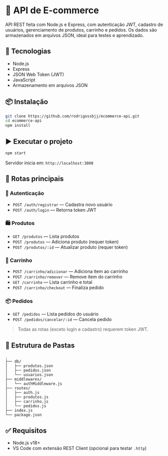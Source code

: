 # 🛒 API de E-commerce

API REST feita com Node.js e Express, com autenticação JWT, cadastro de usuários, gerenciamento de produtos, carrinho e pedidos. Os dados são armazenados em arquivos JSON, ideal para testes e aprendizado.

## 🚀 Tecnologias

- Node.js
- Express
- JSON Web Token (JWT)
- JavaScript
- Armazenamento em arquivos JSON

## 📦 Instalação

```bash
git clone https://github.com/rodrigossbjj/ecommerce-api.git
cd ecommerce-api
npm install
```

## ▶️ Executar o projeto

```bash
npm start
```

Servidor inicia em: `http://localhost:3000`

## 📌 Rotas principais

### 🔐 Autenticação

- `POST /auth/registrar` — Cadastra novo usuário
- `POST /auth/login` — Retorna token JWT

### 🛍 Produtos

- `GET /produtos` — Lista produtos
- `POST /produtos` — Adiciona produto (requer token)
- `POST /produtos/:id` — Atualizar produto (requer token)

### 🛒 Carrinho

- `POST /carrinho/adicionar` — Adiciona item ao carrinho
- `POST /carrinho/remover` — Remove item do carrinho
- `GET /carrinho` — Lista carrinho e total
- `POST /carrinho/checkout` — Finaliza pedido

### 📦 Pedidos

- `GET /pedidos` — Lista pedidos do usuário
- `POST /pedidos/cancelar/:id` — Cancela pedido

> Todas as rotas (exceto login e cadastro) requerem token JWT.

## 📂 Estrutura de Pastas

```
.
├── db/
│   ├── produtos.json
│   ├── pedidos.json
│   └── usuarios.json
├── middlewares/
│   └── authMiddleware.js
├── routes/
│   ├── auth.js
│   ├── produtos.js
│   ├── carrinho.js
│   └── pedidos.js
├── index.js
└── package.json
```

## ✅ Requisitos

- Node.js v18+
- VS Code com extensão REST Client (opcional para testar `.http`)